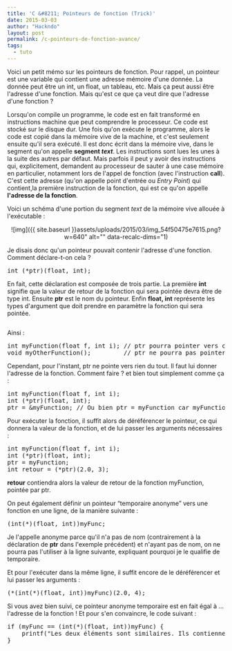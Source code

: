 ```yaml
---
title: 'C &#8211; Pointeurs de fonction (Trick)'
date: 2015-03-03
author: "Hackndo"
layout: post
permalink: /c-pointeurs-de-fonction-avance/
tags:
  - tuto
---
```

Voici un petit mémo sur les pointeurs de fonction. Pour rappel, un pointeur est une variable qui contient une adresse mémoire d'une donnée. La donnée peut être un int, un float, un tableau, etc. Mais ça peut aussi être l'adresse d'une fonction. Mais qu'est ce que ça veut dire que l'adresse d'une fonction ?

Lorsqu'on compile un programme, le code est en fait transformé en instructions machine que peut comprendre le processeur. Ce code est stocké sur le disque dur. Une fois qu'on exécute le programme, alors le code est copié dans la mémoire vive de la machine, et c'est seulement ensuite qu'il sera exécuté. Il est donc écrit dans la mémoire vive, dans le segment qu'on appelle **segment _text_**. Les instructions sont lues les unes à la suite des autres par défaut. Mais parfois il peut y avoir des instructions qui, explicitement, demandent au processeur de sauter à une case mémoire en particulier, notamment lors de l'appel de fonction (avec l'instruction **call**). C'est cette adresse (qu'on appelle point d'entrée ou _Entry Point_) qui contient,la première instruction de la fonction, qui est ce qu'on appelle **l'adresse de la fonction**.

Voici un schéma d'une portion du segment _text_ de la mémoire vive allouée à l'exécutable :

<p style="text-align: center;">
  ![img]({{ site.baseurl }}assets/uploads/2015/03/img_54f50475e7615.png?w=640" alt="" data-recalc-dims="1)
</p>

Je disais donc qu'un pointeur pouvait contenir l'adresse d'une fonction. Comment déclare-t-on cela ?

<pre class="lang:c">int (*ptr)(float, int);</pre>

En fait, cette déclaration est composée de trois partie. La première **int** signifie que la valeur de retour de la fonction qui sera pointée devra être de type int. Ensuite **ptr** est le nom du pointeur. Enfin **float, int** représente les types d'argument que doit prendre en paramètre la fonction qui sera pointée.

<p style="text-align: center;">
  <img class="alignnone size-full wp-image-405 " src="http://i2.wp.com/blog.hackndo.com/assets/uploads/2015/03/img_54f577a2f3431.png?w=640" alt="" data-recalc-dims="1" />
</p>

Ainsi :

<pre class="lang:c">int myFunction(float f, int i); // ptr pourra pointer vers cette fonction
void myOtherFunction();         // ptr ne pourra pas pointer vers cette fonction</pre>

Cependant, pour l'instant, ptr ne pointe vers rien du tout. Il faut lui donner l'adresse de la fonction. Comment faire ? et bien tout simplement comme ça :

<pre class="lang:c">int myFunction(float f, int i);
int (*ptr)(float, int);
ptr = &myFunction; // Ou bien ptr = myFunction car myFunction, sans les parenthèses () représente déjà l'adresse de la fonction. &myFunction == myFunction => true
</pre>

Pour exécuter la fonction, il suffit alors de déréférencer le pointeur, ce qui donnera la valeur de la fonction, et de lui passer les arguments nécessaires :

<pre class="lang:c">int myFunction(float f, int i);
int (*ptr)(float, int);
ptr = myFunction;
int retour = (*ptr)(2.0, 3);
</pre>

**retour** contiendra alors la valeur de retour de la fonction myFunction, pointée par ptr.
  
On peut également définir un pointeur &#8220;temporaire anonyme&#8221; vers une fonction en une ligne, de la manière suivante :

<pre class="lang:c">(int(*)(float, int))myFunc;</pre>

Je l'appelle anonyme parce qu'il n'a pas de nom (contrairement à la déclaration de **ptr** dans l'exemple précédent) et n'ayant pas de nom, on ne pourra pas l'utiliser à la ligne suivante, expliquant pourquoi je le qualifie de temporaire.
  
Et pour l'exécuter dans la même ligne, il suffit encore de le déréférencer et lui passer les arguments :

<pre class="lang:c">(*(int(*)(float, int))myFunc)(2.0, 4);</pre>

Si vous avez bien suivi, ce pointeur anonyme temporaire est en fait égal à &#8230; l'adresse de la fonction ! Et pour s'en convaincre, le code suivant :

<pre class="lang:c">if (myFunc == (int(*)(float, int))myFunc) {
    printf("Les deux éléments sont similaires. Ils contiennent tous les deux l'adresse de la fonction myFunc.");
}</pre>